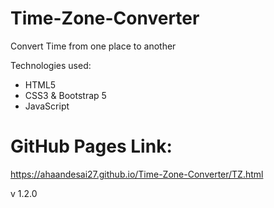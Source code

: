 # Time-Zone-Converter
Convert Time from one place to another 

Technologies used:
- HTML5
- CSS3 & Bootstrap 5
- JavaScript


# GitHub Pages Link:
https://ahaandesai27.github.io/Time-Zone-Converter/TZ.html


v 1.2.0
